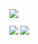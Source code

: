<a href="https://count.getloli.com/"><img src="https://count.getloli.com/get/@tsukiseele?theme=rule34"></a>
<div>
  <img src="https://github-readme-stats.vercel.app/api/top-langs/?username=tsukiseele&theme=vue&layout=compact&langs_count=5&hide_title=true" />
  <img src="https://github-readme-stats.vercel.app/api?username=tsukiseele&theme=vue&show_icons=true&include_all_commits=true&hide_title=true" />
</div>
